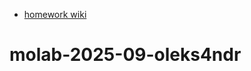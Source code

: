 -   [homework wiki](https://github.com/molab-itp/content-2025-09/wiki/01%E2%80%90oleks4ndr)

# molab-2025-09-oleks4ndr
